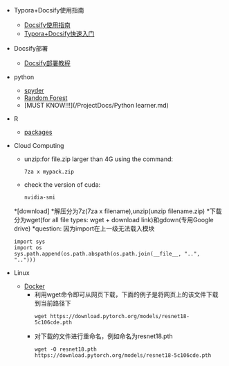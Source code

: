 <!-- _sidebar.md -->

* Typora+Docsify使用指南
  * [Docsify使用指南](/ProjectDocs/Docsify使用指南.md) <!--注意这里是相对路径-->
  * [Typora+Docsify快速入门](/ProjectDocs/Typora+Docsify快速入门.md)
* Docsify部署
  * [Docsify部署教程](/ProjectDocs/Docsify部署教程.md)
* python
  * [spyder](/ProjectDocs/爬虫.md)
  * [Random Forest](/ProjectDocs/RF.md)
  * [MUST KNOW!!!](/ProjectDocs/Python learner.md)
* R
  * [packages](/ProjectDocs/R包.md)
* Cloud Computing
  * unzip:for file.zip larger than 4G using the command:
     ```
     7za x mypack.zip
     ```
  * check the version of cuda:
    ```
    nvidia-smi
    ```
  *[download]
     *解压分为7z(7za x filename),unzip(unzip filename.zip)
     *下载分为wget(for all file types: wget + download link)和gdown(专用Google drive)
  *question: 因为import在上一级无法载入模块
     ```
     import sys
     import os
     sys.path.append(os.path.abspath(os.path.join(__file__, "..", "..")))
     ```

* Linux
  * [Docker](https://blog.csdn.net/xyl192960/article/details/120246820)
     * 利用wget命令即可从网页下载，下面的例子是将网页上的该文件下载到当前路径下
       ```
       wget https://download.pytorch.org/models/resnet18-5c106cde.pth
       ```
     * 对下载的文件进行重命名，例如命名为resnet18.pth
       ```
       wget -O resnet18.pth https://download.pytorch.org/models/resnet18-5c106cde.pth
       ```
 
 

